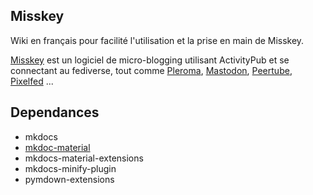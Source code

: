 ## Misskey

Wiki en français pour facilité l'utilisation et la prise en main de Misskey.

[Misskey](https://github.com/syuilo/misskey) est un logiciel de micro-blogging utilisant ActivityPub et se connectant au fediverse, tout comme [Pleroma](https://pleroma.social/), [Mastodon](https://github.com/tootsuite/mastodon), [Peertube](https://github.com/Chocobozzz/PeerTube), [Pixelfed](https://github.com/pixelfed/pixelfed) ...

## Dependances

- mkdocs
- [mkdoc-material](https://squidfunk.github.io/mkdocs-material/)
- mkdocs-material-extensions
- mkdocs-minify-plugin
- pymdown-extensions
